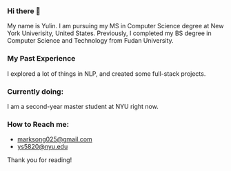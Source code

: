 ### Hi there 👋
My name is Yulin. I am pursuing my MS in Computer Science degree at New York Univerisity, United States. Previously, I completed my BS degree in Computer Science and Technology from Fudan University. 

### My Past Experience
I explored a lot of things in NLP, and created some full-stack projects.

### Currently doing:
I am a second-year master student at NYU right now.

### How to Reach me:
- marksong025@gmail.com
- ys5820@nyu.edu

Thank you for reading!




<!--
**SoyMark/SoyMark** is a ✨ _special_ ✨ repository because its `README.md` (this file) appears on your GitHub profile.

Here are some ideas to get you started:

- 🔭 I’m currently working on ...
- 🌱 I’m currently learning ...
- 👯 I’m looking to collaborate on ...
- 🤔 I’m looking for help with ...
- 💬 Ask me about ...
- 📫 How to reach me: ...
- 😄 Pronouns: ...
- ⚡ Fun fact: ...
-->
